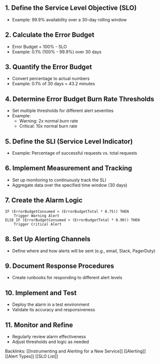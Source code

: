 

## 1. Define the Service Level Objective (SLO)
- Example: 99.9% availability over a 30-day rolling window

## 2. Calculate the Error Budget
- Error Budget = 100% - SLO
- Example: 0.1% (100% - 99.9%) over 30 days

## 3. Quantify the Error Budget
- Convert percentage to actual numbers
- Example: 0.1% of 30 days = 43.2 minutes

## 4. Determine Error Budget Burn Rate Thresholds
- Set multiple thresholds for different alert severities
- Example:
  - Warning: 2x normal burn rate
  - Critical: 10x normal burn rate

## 5. Define the SLI (Service Level Indicator)
- Example: Percentage of successful requests vs. total requests

## 6. Implement Measurement and Tracking
- Set up monitoring to continuously track the SLI
- Aggregate data over the specified time window (30 days)

## 7. Create the Alarm Logic
```
IF (ErrorBudgetConsumed > (ErrorBudgetTotal * 0.75)) THEN
    Trigger Warning Alert
ELSE IF (ErrorBudgetConsumed > (ErrorBudgetTotal * 0.90)) THEN
    Trigger Critical Alert
```

## 8. Set Up Alerting Channels
- Define where and how alerts will be sent (e.g., email, Slack, PagerDuty)

## 9. Document Response Procedures
- Create runbooks for responding to different alert levels

## 10. Implement and Test
- Deploy the alarm in a test environment
- Validate its accuracy and responsiveness

## 11. Monitor and Refine
- Regularly review alarm effectiveness
- Adjust thresholds and logic as needed



Backlinks: 
[[Instrumenting and Alerting for a New Service]]
[[Alerting]]
[[Alert Types]]
[[SLO List]]